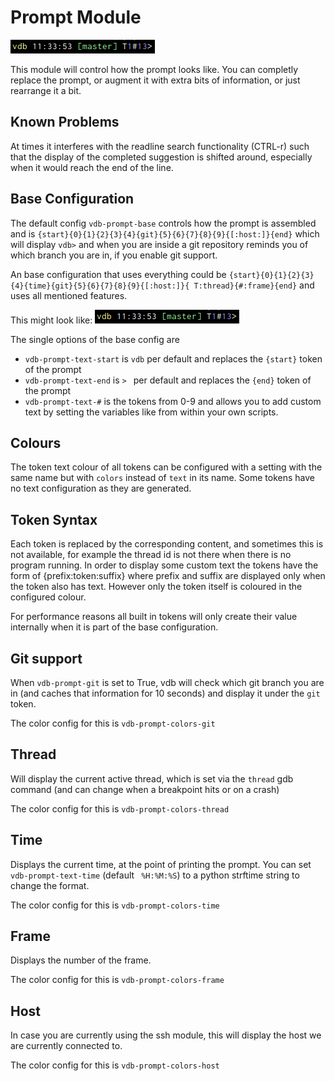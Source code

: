 
# Prompt Module

![](img/prompt.0.png)

This module will control how the prompt looks like. You can completly replace the prompt, or augment it with extra bits
of information, or just rearrange it a bit.

## Known Problems

At times it interferes with the readline search functionality (CTRL-r) such that the display of the completed suggestion
is shifted around, especially when it would reach the end of the line.


## Base Configuration

The default config `vdb-prompt-base` controls how the prompt is assembled and is `{start}{0}{1}{2}{3}{4}{git}{5}{6}{7}{8}{9}{[:host:]}{end}` which will display `vdb>` and when you are inside a git repository reminds you of which branch you are in, if you enable git support.

An base configuration that uses everything could be `{start}{0}{1}{2}{3}{4}{time}{git}{5}{6}{7}{8}{9}{[:host:]}{ T:thread}{#:frame}{end}` and uses all mentioned features.

This might look like:
![](img/prompt.0.png)

The single options of the base config are 

* `vdb-prompt-text-start` is `vdb` per default and replaces the `{start}` token of the prompt
* `vdb-prompt-text-end` is `> ` per default and replaces the `{end}` token of the prompt
* `vdb-prompt-text-#` is the tokens from 0-9 and allows you to add custom text by setting the variables like from within your own scripts.

## Colours
The token text colour of all tokens can be configured with a setting with the same name but with `colors` instead of `text` in its name. Some tokens have no text configuration as they are generated.

## Token Syntax

Each token is replaced by the corresponding content, and sometimes this is not available, for example the thread id is
not there when there is no program running. In order to display some custom text the tokens have the form of
{prefix:token:suffix} where prefix and suffix are displayed only when the token also has text. However only the token
itself is coloured in the configured colour.

For performance reasons all built in tokens will only create their value internally when it is part of the base configuration.

## Git support

When `vdb-prompt-git` is set to True, vdb will check which git branch you are in (and caches that information for 10
seconds) and display it under the `git` token.

The color config for this is `vdb-prompt-colors-git`

## Thread
Will display the current active thread, which is set via the `thread` gdb command (and can change when a breakpoint hits
or on a crash)

The color config for this is `vdb-prompt-colors-thread`
## Time
Displays the current time, at the point of printing the prompt. You can set `vdb-prompt-text-time` (default ` %H:%M:%S`)
to a python strftime string to change the format. 

The color config for this is `vdb-prompt-colors-time`
## Frame
Displays the number of the frame.

The color config for this is `vdb-prompt-colors-frame`

## Host
In case you are currently using the ssh module, this will display the host we are currently connected to.

The color config for this is `vdb-prompt-colors-host`




